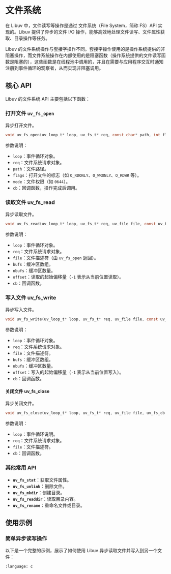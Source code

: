 # 文件系统

在 Libuv 中，文件读写等操作是通过 文件系统（File System，简称 FS）API 实现的。Libuv 提供了异步的文件 I/O 操作，能够高效地处理文件读写、文件属性获取、目录操作等任务。

Libuv 的文件系统操作与套接字操作不同。套接字操作使用的是操作系统提供的非阻塞操作，而文件系统操作在内部使用的是阻塞函数（操作系统提供的文件读写函数是阻塞的），这些函数是在线程池中调用的，并且在需要与应用程序交互时通知注册到事件循环的观察者，从而实现非阻塞调用。

## 核心 API

Libuv 的文件系统 API 主要包括以下函数：

### 打开文件 `uv_fs_open`

异步打开文件。

```c
void uv_fs_open(uv_loop_t* loop, uv_fs_t* req, const char* path, int flags, int mode, uv_fs_cb cb);
```

参数说明：

- `loop`：事件循环对象。
- `req`：文件系统请求对象。
- `path`：文件路径。
- `flags`：打开文件的标志（如 `O_RDONLY`、`O_WRONLY`、`O_RDWR` 等）。
- `mode`：文件权限（如 `0644`）。
- `cb`：回调函数，操作完成后调用。

### 读取文件 uv_fs_read

异步读取文件。

```c
void uv_fs_read(uv_loop_t* loop, uv_fs_t* req, uv_file file, const uv_buf_t bufs[], unsigned int nbufs, int64_t offset, uv_fs_cb cb);
```

参数说明：

- `loop`：事件循环对象。
- `req`：文件系统请求对象。
- `file`：文件描述符（由 `uv_fs_open` 返回）。
- `bufs`：缓冲区数组。
- `nbufs`：缓冲区数量。
- `offset`：读取的起始偏移量（`-1` 表示从当前位置读取）。
- `cb`：回调函数。

### 写入文件 uv_fs_write

异步写入文件。

```c
void uv_fs_write(uv_loop_t* loop, uv_fs_t* req, uv_file file, const uv_buf_t bufs[], unsigned int nbufs, int64_t offset, uv_fs_cb cb);
```

参数说明：

- `loop`：事件循环对象。
- `req`：文件系统请求对象。
- `file`：文件描述符。
- `bufs`：缓冲区数组。
- `nbufs`：缓冲区数量。
- `offset`：写入的起始偏移量（`-1` 表示从当前位置写入）。
- `cb`：回调函数。

#### 关闭文件 uv_fs_close

异步关闭文件。

```c
void uv_fs_close(uv_loop_t* loop, uv_fs_t* req, uv_file file, uv_fs_cb cb);
```

参数说明：

- `loop`：事件循环说明。
- `req`：文件系统请求对象。
- `file`：文件描述符。
- `cb`：回调函数。

### 其他常用 API
- **`uv_fs_stat`**：获取文件属性。
- **`uv_fs_unlink`**：删除文件。
- **`uv_fs_mkdir`**：创建目录。
- **`uv_fs_readdir`**：读取目录内容。
- **`uv_fs_rename`**：重命名文件或目录。

## 使用示例

### 简单异步读写操作

以下是一个完整的示例，展示了如何使用 Libuv 异步读取文件并写入到另一个文件：

```{literalinclude} /src/libuv/sync-readwrite/main.c
:language: c
```